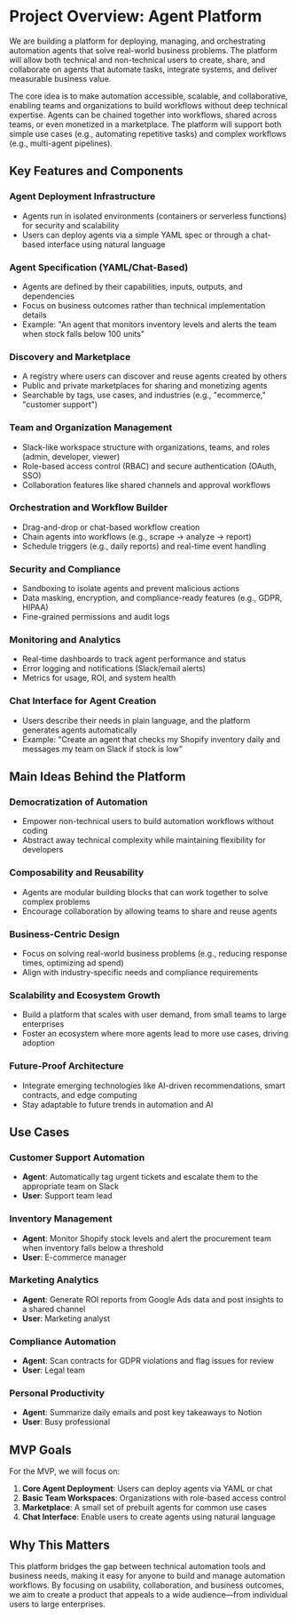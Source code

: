 # Project Overview: Agent Platform

We are building a platform for deploying, managing, and orchestrating automation agents that solve real-world business problems. The platform will allow both technical and non-technical users to create, share, and collaborate on agents that automate tasks, integrate systems, and deliver measurable business value.

The core idea is to make automation accessible, scalable, and collaborative, enabling teams and organizations to build workflows without deep technical expertise. Agents can be chained together into workflows, shared across teams, or even monetized in a marketplace. The platform will support both simple use cases (e.g., automating repetitive tasks) and complex workflows (e.g., multi-agent pipelines).

## Key Features and Components

### Agent Deployment Infrastructure
- Agents run in isolated environments (containers or serverless functions) for security and scalability
- Users can deploy agents via a simple YAML spec or through a chat-based interface using natural language

### Agent Specification (YAML/Chat-Based)
- Agents are defined by their capabilities, inputs, outputs, and dependencies
- Focus on business outcomes rather than technical implementation details
- Example: "An agent that monitors inventory levels and alerts the team when stock falls below 100 units"

### Discovery and Marketplace
- A registry where users can discover and reuse agents created by others
- Public and private marketplaces for sharing and monetizing agents
- Searchable by tags, use cases, and industries (e.g., "ecommerce," "customer support")

### Team and Organization Management
- Slack-like workspace structure with organizations, teams, and roles (admin, developer, viewer)
- Role-based access control (RBAC) and secure authentication (OAuth, SSO)
- Collaboration features like shared channels and approval workflows

### Orchestration and Workflow Builder
- Drag-and-drop or chat-based workflow creation
- Chain agents into workflows (e.g., scrape → analyze → report)
- Schedule triggers (e.g., daily reports) and real-time event handling

### Security and Compliance
- Sandboxing to isolate agents and prevent malicious actions
- Data masking, encryption, and compliance-ready features (e.g., GDPR, HIPAA)
- Fine-grained permissions and audit logs

### Monitoring and Analytics
- Real-time dashboards to track agent performance and status
- Error logging and notifications (Slack/email alerts)
- Metrics for usage, ROI, and system health

### Chat Interface for Agent Creation
- Users describe their needs in plain language, and the platform generates agents automatically
- Example: "Create an agent that checks my Shopify inventory daily and messages my team on Slack if stock is low"

## Main Ideas Behind the Platform

### Democratization of Automation
- Empower non-technical users to build automation workflows without coding
- Abstract away technical complexity while maintaining flexibility for developers

### Composability and Reusability
- Agents are modular building blocks that can work together to solve complex problems
- Encourage collaboration by allowing teams to share and reuse agents

### Business-Centric Design
- Focus on solving real-world business problems (e.g., reducing response times, optimizing ad spend)
- Align with industry-specific needs and compliance requirements

### Scalability and Ecosystem Growth
- Build a platform that scales with user demand, from small teams to large enterprises
- Foster an ecosystem where more agents lead to more use cases, driving adoption

### Future-Proof Architecture
- Integrate emerging technologies like AI-driven recommendations, smart contracts, and edge computing
- Stay adaptable to future trends in automation and AI

## Use Cases

### Customer Support Automation
- **Agent**: Automatically tag urgent tickets and escalate them to the appropriate team on Slack
- **User**: Support team lead

### Inventory Management
- **Agent**: Monitor Shopify stock levels and alert the procurement team when inventory falls below a threshold
- **User**: E-commerce manager

### Marketing Analytics
- **Agent**: Generate ROI reports from Google Ads data and post insights to a shared channel
- **User**: Marketing analyst

### Compliance Automation
- **Agent**: Scan contracts for GDPR violations and flag issues for review
- **User**: Legal team

### Personal Productivity
- **Agent**: Summarize daily emails and post key takeaways to Notion
- **User**: Busy professional

## MVP Goals

For the MVP, we will focus on:

1. **Core Agent Deployment**: Users can deploy agents via YAML or chat
2. **Basic Team Workspaces**: Organizations with role-based access control
3. **Marketplace**: A small set of prebuilt agents for common use cases
4. **Chat Interface**: Enable users to create agents using natural language

## Why This Matters

This platform bridges the gap between technical automation tools and business needs, making it easy for anyone to build and manage automation workflows. By focusing on usability, collaboration, and business outcomes, we aim to create a product that appeals to a wide audience—from individual users to large enterprises.